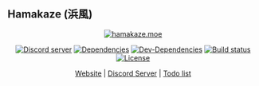 ## Hamakaze (浜風)

<div align="center">
	<p>
		<a href="https://hamakaze.moe/"><img src="https://u.pomf.is/ptczan.png" alt="hamakaze.moe" /></a>
	</p>
	<p>
		<a href="https://discord.gg/RtsZNk4"><img src="https://discordapp.com/api/guilds/231233647515140096/embed.png" alt="Discord server" /></a>
		<a href="https://david-dm.org/hamakaze-moe/Hamakaze"><img src="https://david-dm.org/hamakaze-moe/Hamakaze/status.svg" alt="Dependencies" /></a>
		<a href="https://david-dm.org/hamakaze-moe/Hamakaze?type=dev"><img src="https://david-dm.org/hamakaze-moe/Hamakaze/dev-status.svg" alt="Dev-Dependencies" /></a>
		<a href="https://travis-ci.org/hamakaze-moe/Hamakaze"><img src="https://travis-ci.org/hamakaze-moe/Hamakaze.svg?branch=master" alt="Build status" /></a>
		<a href="https://github.com/iCrawl/Hamakaze-API/blob/master/LICENSE"><img src="https://img.shields.io/badge/license-MIT-blue.svg" alt="License" /></a>
	</p>
	<p>
		<a href="https://hamakaze.moe/">Website</a> | <a href="https://discord.gg/RtsZNk4">Discord Server</a> | <a href="https://github.com/hamakaze-moe/Hamakaze/projects">Todo list</a>
	</p>
</div>
